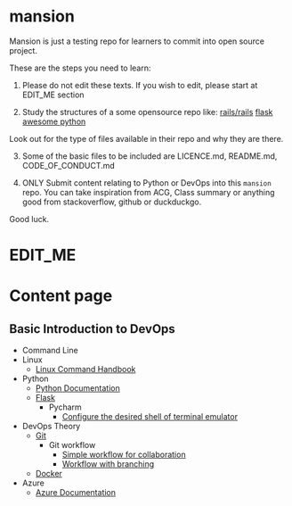 # mansion

Mansion is just a testing repo for learners to commit into open source project. 

These are the steps you need to learn: 

1. Please do not edit these texts. If you wish to edit, please start at EDIT_ME section

2. Study the structures of a some opensource repo like: 
[rails/rails](https://github.com/rails/rails)
[flask](https://github.com/pallets/flask)
[awesome python](https://github.com/vinta/awesome-python)

Look out for the type of files available in their repo and why they are there.

3. Some of the basic files to be included are LICENCE.md, README.md, CODE_OF_CONDUCT.md

4. ONLY Submit content relating to Python or DevOps into this `mansion` repo. You can take inspiration from ACG, Class summary or anything good from stackoverflow, github or duckduckgo. 

Good luck.

# EDIT_ME

# Content page

## Basic Introduction to DevOps

- Command Line
- Linux
  - [Linux Command Handbook](https://www.freecodecamp.org/news/the-linux-commands-handbook/)
- Python
  - [Python Documentation](https://www.python.org/doc/)
  - [Flask](https://flask.palletsprojects.com/en/1.1.x/)
    - Pycharm
      - [Configure the desired shell of terminal emulator](https://www.jetbrains.com/help/pycharm/terminal-emulator.html#configure-the-terminal-emulator)
- DevOps Theory
  - [Git](https://git-scm.com/docs)
    - Git workflow
      - [Simple workflow for collaboration](https://www.dataschool.io/simple-guide-to-forks-in-github-and-git/)
      - [Workflow with branching](https://blog.scottlowe.org/2015/01/27/using-fork-branch-git-workflow/)
  - [Docker](https://docs.docker.com/get-started/overview/)
- Azure
  - [Azure Documentation](https://docs.microsoft.com/en-us/azure/?product=featured)
  


